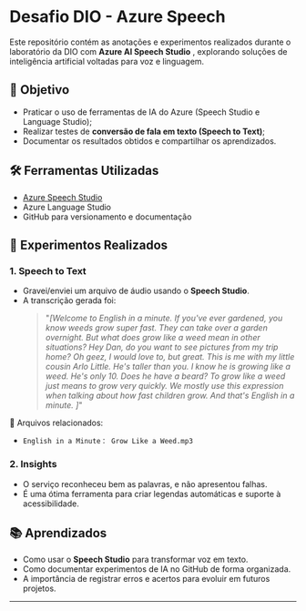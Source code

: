 # Desafio DIO - Azure Speech

Este repositório contém as anotações e experimentos realizados durante o laboratório da DIO com **Azure AI Speech Studio** , explorando soluções de inteligência artificial voltadas para voz e linguagem.

## 🎯 Objetivo
- Praticar o uso de ferramentas de IA do Azure (Speech Studio e Language Studio);
- Realizar testes de **conversão de fala em texto (Speech to Text)**;
- Documentar os resultados obtidos e compartilhar os aprendizados.
  
## 🛠️ Ferramentas Utilizadas
- [Azure Speech Studio](https://speech.microsoft.com/portal/speechtotexttool)  
- Azure Language Studio  
- GitHub para versionamento e documentação  

## 🚀 Experimentos Realizados

### 1. Speech to Text
- Gravei/enviei um arquivo de áudio usando o **Speech Studio**.
- A transcrição gerada foi:  
  > "_[Welcome to English in a minute. If you've ever gardened, you know weeds grow super fast. They can take over a garden overnight. But what does grow like a weed mean in other situations? Hey Dan, do you want to see pictures from my trip home? Oh geez, I would love to, but great. This is me with my little cousin Arlo Little. He's taller than you. I know he is growing like a weed. He's only 10. Does he have a beard? To grow like a weed just means to grow very quickly. We mostly use this expression when talking about how fast children grow. And that's English in a minute. ]_"

📂 Arquivos relacionados:  
- `English in a Minute： Grow Like a Weed.mp3`


### 2. Insights
- O serviço reconheceu bem as palavras, e não apresentou  falhas.
- É uma ótima ferramenta para criar legendas automáticas e suporte à acessibilidade.  

## 📚 Aprendizados
- Como usar o **Speech Studio** para transformar voz em texto.  
- Como documentar experimentos de IA no GitHub de forma organizada.  
- A importância de registrar erros e acertos para evoluir em futuros projetos.  

---

